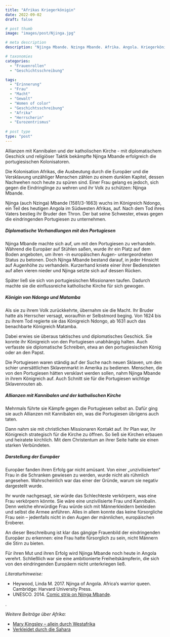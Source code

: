 ```yaml
---
title: "Afrikas Kriegerkönigin"
date: 2022-09-02
draft: false

# post thumb
image: "images/post/Njinga.jpg"

# meta description
description: "Njinga Mbande. Nzinga Mbande. Afrika. Angola. Kriegerkönigin. Portugiesen. Kolonisation. Sklaven. Allianz mit Kannibalen und der katholischen Kirche. Christliche Missionare in Afrika. Königreich Ndongo und Matamba."

# taxonomies
categories:
  - "Frauenrollen"
  - "Geschichtsschreibung"

tags:
  - "Erinnerung"
  - "Frau"
  - "Macht"
  - "Gewalt"
  - "Women of color"
  - "Geschichtsschreibung"
  - "Afrika"
  - "Herrscherin"
  - "Eurozentrismus"
  
# post type
type: "post"
---
```


Allianzen mit Kannibalen und der katholischen Kirche - mit diplomatischem Geschick und religiöser Taktik bekämpfte Njinga Mbande erfolgreich die portugiesischen Kolonisatoren.

Die Kolonisation Afrikas, die Ausbeutung durch die Europäer und die Versklavung unzähliger Menschen zählen zu einem dunklen Kapitel, dessen Nachwehen noch heute zu spüren sind. Einer Frau gelang es jedoch, sich gegen die Eindringlinge zu wehren und ihr Volk zu schützen: Njinga Mbande.

Njinga (auch Nzinga) Mbande (1581/3-1663) wuchs im Königreich Ndongo, ein Teil des heutigen Angola im Südwesten Afrikas, auf. Nach dem Tod ihres Vaters bestieg ihr Bruder den Thron. Der bat seine Schwester, etwas gegen die eindringenden Portugiesen zu unternehmen.

##### Diplomatische Verhandlungen mit den Portugiesen

Njinga Mbande machte sich auf, um mit den Portugiesen zu verhandeln. Während die Europäer auf Stühlen saßen, wurde ihr ein Platz auf dem Boden angeboten, um ihren -in europäischen Augen- untergeordneten Status zu betonen. Doch Njinga Mbande bestand darauf, in jeder Hinsicht auf Augenhöhe zu verhandeln. Kurzerhand kniete einer ihrer Bediensteten auf allen vieren nieder und Njinga setzte sich auf dessen Rücken.

Später ließ sie sich von portugiesischen Missionaren taufen. Dadurch machte sie die einflussreiche katholische Kirche für sich gewogen.

##### Königin von Ndongo und Matamba

Als sie zu ihrem Volk zurückkehrte, übernahm sie die Macht. Ihr Bruder hatte als Herrscher versagt, woraufhin er Selbstmord beging. Von 1624 bis zu ihrem Tod regierte sie das Königreich Ndongo, ab 1631 auch das benachbarte Königreich Matamba.

Dabei erwies sie überaus taktisches und diplomatisches Geschick. Sie konnte ihr Königreich von den Portugiesen unabhängig halten. Auch verfasste sie diplomatische Schreiben, etwa an den portugiesischen König oder an den Papst.

Die Portugiesen waren ständig auf der Suche nach neuen Sklaven, um den schier unersättlichen Sklavenmarkt in Amerika zu bedienen. Menschen, die von den Portugiesen hätten versklavt werden sollen, nahm Njinga Mbande in ihrem Königreich auf. Auch Schnitt sie für die Portugiesen wichtige Sklavenrouten ab.

##### Allianzen mit Kannibalen und der katholischen Kirche

Mehrmals führte sie Kämpfe gegen die Portugiesen selbst an. Dafür ging sie auch Allianzen mit Kannibalen ein, was die Portugiesen übrigens auch taten.

Dann nahm sie mit christlichen Missionaren Kontakt auf. Ihr Plan war, ihr Königreich strategisch für die Kirche zu öffnen. So ließ sie Kirchen erbauen und heiratete kirchlich. Mit dem Christentum an ihrer Seite hatte sie einen starken Verbündeten.

##### Darstellung der Europäer

Europäer fanden ihren Erfolg gar nicht amüsant. Von einer „unzivilisierten“ Frau in die Schranken gewiesen zu werden, wurde nicht als rühmlich angesehen. Wahrscheinlich war das einer der Gründe, warum sie negativ dargestellt wurde.

Ihr wurde nachgesagt, sie würde das Schlechteste verkörpern, was eine Frau verkörpern könnte. Sie wäre eine unzivilisierte Frau und Kannibalin. Denn welche ehrwürdige Frau würde sich mit Männerkleidern bekleiden und selbst die Armee anführen. Alles in allem konnte das keine fürsorgliche Frau sein – jedenfalls nicht in den Augen der männlichen, europäischen Eroberer. 

An dieser Beschreibung ist klar das gängige Frauenbild der eindringenden Europäer zu erkennen: eine Frau hatte fürsorglich zu sein, nicht Männern die Stirn zu bieten. 

Für ihren Mut und ihren Erfolg wird Njinga Mbande noch heute in Angola verehrt. Schließlich war sie eine ambitionierte Freiheitskämpferin, die sich von den eindringenden Europäern nicht unterkriegen ließ.

*Literaturhinweise:*
- Heywood, Linda M. 2017. Njinga of Angola. Africa‘s warrior queen. Cambridge: Harvard University Press.
- UNESCO. 2014. [Comic strip on Njinga Mbande](https://en.unesco.org/womeninafrica/njinga-mbandi-1). 

.

*Weitere Beiträge über Afrika:*
- [Mary Kingsley – allein durch Westafrika](https://www.erinnermich.eu/blog/kingsley/)
- [Verkleidet durch die Sahara](https://www.erinnermich.eu/blog/eberhardt/)

